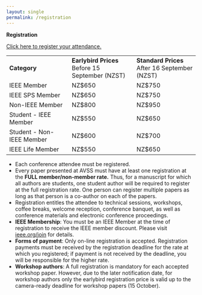 ```yaml
---
layout: single
permalink: /registration
---
```

**Registration**

<a href="https://aut.ungerboeck.com/prod/emc00/register.aspx?OrgCode=10&EvtID=18286&AppCode=REG&CC=118071003651" target="_blank">Click here to register your attendance.</a>

<table>
<tbody>
<tr><td><b>Category</b></td><td><b>Earlybird Prices</b><br/>Before 15 September (NZST)</td><td><b>Standard Prices</b><br/>After 16 September (NZST)</td></tr>
<tr><td>IEEE Member</td><td>NZ$650</td><td>NZ$750</td></tr>
<tr><td>IEEE SPS Member</td><td>NZ$650</td><td>NZ$750</td></tr>
<tr><td>Non-IEEE Member</td><td>NZ$800</td><td>NZ$950</td></tr>
<tr><td>Student - IEEE Member</td><td>NZ$550</td><td>NZ$650</td></tr>
<tr><td>Student - Non-IEEE Member</td><td>NZ$600</td><td>NZ$700</td></tr>
<tr><td>IEEE Life Member</td><td>NZ$550</td><td>NZ$650</td></tr>
</tbody>
</table>

- Each conference attendee must be registered.
- Every paper presented at AVSS must have at least one registration at the <b>FULL member/non-member rate.</b> Thus, for a manuscript for which all authors are students, one student author will be required to register at the full registration rate. One person can register multiple papers as long as that person is a co-author on each of the papers.
- Registration entitles the attendee to technical sessions, workshops, coffee breaks, welcome reception, conference banquet, as well as conference materials and electronic conference proceedings.
- <b>IEEE Membership</b>: You must be an IEEE Member at the time of registration to receive the IEEE member discount. Please visit <a href="ieee.org/join">ieee.org/join</a> for details.
- <b>Forms of payment</b>: Only on-line registration is accepted. Registration payments must be received by the registration deadline for the rate at which you registered; if payment is not received by the deadline, you will be responsible for the higher rate.
- <b>Workshop authors</b>: A full registration is mandatory for each accepted workshop paper. However, due to the later notification date, for workshop authors only the earlybird registration price is valid up to the camera-ready deadline for workshop papers (15 October).